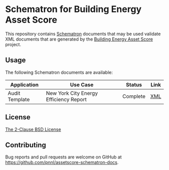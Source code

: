 # Schematron for Building Energy Asset Score

This repository contains [Schematron](http://schematron.com/) documents that may be used validate XML documents that are generated by the [Building Energy Asset Score](https://buildingenergyscore.energy.gov/) project.

## Usage

The following Schematron documents are available:

| Application | Use Case | Status | Link |
| - | - | - | - |
| Audit Template | New York City Energy Efficiency Report | Complete | [XML](https://github.com/pnnl/assetscore-schematron-docs/blob/master/docs/Audit_Template/New_York_City_Energy_Efficiency_Report.xml) |

## License

[The 2-Clause BSD License](https://opensource.org/licenses/BSD-2-Clause)

## Contributing

Bug reports and pull requests are welcome on GitHub at https://github.com/pnnl/assetscore-schematron-docs.
